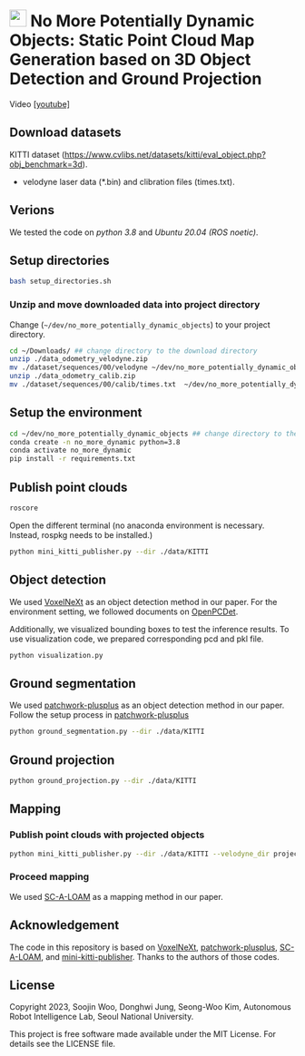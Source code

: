 # <img src="https://github.com/woo-soojin/no_more_potentially_dynamic_objects/assets/73815549/29e620d4-c96c-4929-88f8-4201c29a8aa1" width=30/> No More Potentially Dynamic Objects: Static Point Cloud Map Generation based on 3D Object Detection and Ground Projection
Video [[youtube]](https://youtu.be/u_38A-sj_14?si=VN7Y78UUB_vKdiNe)
## Download datasets
KITTI dataset (https://www.cvlibs.net/datasets/kitti/eval_object.php?obj_benchmark=3d).
- velodyne laser data (*.bin) and clibration files (times.txt).

## Verions
We tested the code on *python 3.8* and *Ubuntu 20.04 (ROS noetic)*.

## Setup directories
```bash
bash setup_directories.sh
```

### Unzip and move downloaded data into project directory
Change (`~/dev/no_more_potentially_dynamic_objects`) to your project directory.
```bash
cd ~/Downloads/ ## change directory to the download directory
unzip ./data_odometry_velodyne.zip
mv ./dataset/sequences/00/velodyne ~/dev/no_more_potentially_dynamic_objects/data/KITTI/origin 
unzip ./data_odometry_calib.zip
mv ./dataset/sequences/00/calib/times.txt  ~/dev/no_more_potentially_dynamic_objects/data/KITTI
```

## Setup the environment
```bash
cd ~/dev/no_more_potentially_dynamic_objects ## change directory to the project directory
conda create -n no_more_dynamic python=3.8
conda activate no_more_dynamic
pip install -r requirements.txt
```

## Publish point clouds
```bash
roscore
```
Open the different terminal (no anaconda environment is necessary. Instead, rospkg needs to be installed.)
```bash
python mini_kitti_publisher.py --dir ./data/KITTI
```

## Object detection
We used [VoxelNeXt](https://github.com/dvlab-research/VoxelNeXt) as an object detection method in our paper. For the environment setting, we followed documents on [OpenPCDet](https://github.com/open-mmlab/OpenPCDet).

Additionally, we visualized bounding boxes to test the inference results. To use visualization code, we prepared corresponding pcd and pkl file.
```bash
python visualization.py
```

## Ground segmentation
We used [patchwork-plusplus](https://github.com/url-kaist/patchwork-plusplus) as an object detection method in our paper.
Follow the setup process in [patchwork-plusplus](https://github.com/url-kaist/patchwork-plusplus)
```bash
python ground_segmentation.py --dir ./data/KITTI
```

## Ground projection
```bash
python ground_projection.py --dir ./data/KITTI
```

## Mapping
### Publish point clouds with projected objects
```bash
python mini_kitti_publisher.py --dir ./data/KITTI --velodyne_dir projected
```
### Proceed mapping
We used [SC-A-LOAM](https://github.com/gisbi-kim/SC-A-LOAM) as a mapping method in our paper.


## Acknowledgement
The code in this repository is based on [VoxelNeXt](https://github.com/dvlab-research/VoxelNeXt), [patchwork-plusplus](https://github.com/url-kaist/patchwork-plusplus), [SC-A-LOAM](https://github.com/gisbi-kim/SC-A-LOAM), and [mini-kitti-publisher](https://github.com/gisbi-kim/mini-kitti-publisher). Thanks to the authors of those codes.

## License

Copyright 2023, Soojin Woo, Donghwi Jung, Seong-Woo Kim, Autonomous Robot Intelligence Lab, Seoul National University.

This project is free software made available under the MIT License. For details see the LICENSE file.
